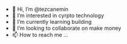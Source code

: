 - 👋 Hi, I’m @tezcanemin
- 👀 I’m interested in cyrpto technology
- 🌱 I’m currently learning building
- 💞️ I’m looking to collaborate on make money
- 📫 How to reach me ...

<!---
tezcanemin/tezcanemin is a ✨ special ✨ repository because its `README.md` (this file) appears on your GitHub profile.
You can click the Preview link to take a look at your changes.
--->
